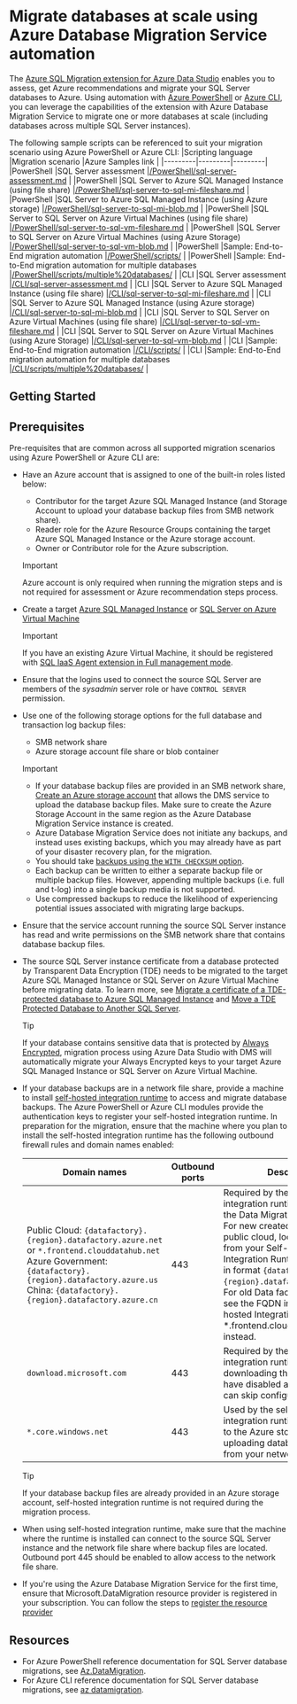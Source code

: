 # Migrate databases at scale using Azure Database Migration Service automation

The [Azure SQL Migration extension for Azure Data Studio](https://docs.microsoft.com/sql/azure-data-studio/extensions/azure-sql-migration-extension) enables you to assess, get Azure recommendations and migrate your SQL Server databases to Azure. Using automation with [Azure PowerShell](https://docs.microsoft.com/powershell/module/az.datamigration) or [Azure CLI](https://docs.microsoft.com/cli/azure/datamigration), you can leverage the capabilities of the extension with Azure Database Migration Service to migrate one or more databases at scale (including databases across multiple SQL Server instances).

The following sample scripts can be referenced to suit your migration scenario using Azure PowerShell or Azure CLI:
|Scripting language  |Migration scenario  |Azure Samples link  |
|---------|---------|---------|
|PowerShell     |SQL Server assessment         |[/PowerShell/sql-server-assessment.md](/PowerShell/sql-server-assessment.md)         |
|PowerShell     |SQL Server to Azure SQL Managed Instance (using file share)         |[/PowerShell/sql-server-to-sql-mi-fileshare.md](/PowerShell/sql-server-to-sql-mi-fileshare.md)         |
|PowerShell     |SQL Server to Azure SQL Managed Instance (using Azure storage)         |[/PowerShell/sql-server-to-sql-mi-blob.md](/PowerShell/sql-server-to-sql-mi-blob.md)           |
|PowerShell     |SQL Server to SQL Server on Azure Virtual Machines (using file share)          |[/PowerShell/sql-server-to-sql-vm-fileshare.md](/PowerShell/sql-server-to-sql-vm-fileshare.md)         |
|PowerShell     |SQL Server to SQL Server on Azure Virtual Machines (using Azure Storage)         |[/PowerShell/sql-server-to-sql-vm-blob.md](/PowerShell/sql-server-to-sql-vm-blob.md)         |
|PowerShell     |Sample: End-to-End migration automation         |[/PowerShell/scripts/](/PowerShell/scripts/)         |
|PowerShell     |Sample: End-to-End migration automation for multiple databases         |[/PowerShell/scripts/multiple%20databases/](/PowerShell/scripts/multiple%20databases/)         |
|CLI     |SQL Server assessment         |[/CLI/sql-server-assessment.md](/CLI/sql-server-assessment.md)         |
|CLI     |SQL Server to Azure SQL Managed Instance (using file share)         |[/CLI/sql-server-to-sql-mi-fileshare.md](/CLI/sql-server-to-sql-mi-fileshare.md)         |
|CLI     |SQL Server to Azure SQL Managed Instance (using Azure storage)         |[/CLI/sql-server-to-sql-mi-blob.md](/CLI/sql-server-to-sql-mi-blob.md)         |
|CLI     |SQL Server to SQL Server on Azure Virtual Machines (using file share)         |[/CLI/sql-server-to-sql-vm-fileshare.md](/CLI/sql-server-to-sql-vm-fileshare.md)         |
|CLI     |SQL Server to SQL Server on Azure Virtual Machines (using Azure Storage)         |[/CLI/sql-server-to-sql-vm-blob.md](/CLI/sql-server-to-sql-vm-blob.md)         |
|CLI     |Sample: End-to-End migration automation         |[/CLI/scripts/](/CLI/scripts/)         |
|CLI     |Sample: End-to-End migration automation for multiple databases         |[/CLI/scripts/multiple%20databases/](/CLI/scripts/multiple%20databases/)         |

## Getting Started

## Prerequisites

Pre-requisites that are common across all supported migration scenarios using Azure PowerShell or Azure CLI are:

* Have an Azure account that is assigned to one of the built-in roles listed below:
    - Contributor for the target Azure SQL Managed Instance (and Storage Account to upload your database backup files from SMB network share).
    - Reader role for the Azure Resource Groups containing the target Azure SQL Managed Instance or the Azure storage account.
    - Owner or Contributor role for the Azure subscription.
    > [!IMPORTANT]
    > Azure account is only required when running the migration steps and is not required for assessment or Azure recommendation steps process.
* Create a target [Azure SQL Managed Instance](https://docs.microsoft.com/azure/azure-sql/managed-instance/create-configure-managed-instance-powershell-quickstart) or [SQL Server on Azure Virtual Machine](https://docs.microsoft.com/azure/azure-sql/virtual-machines/windows/sql-vm-create-powershell-quickstart)

    > [!IMPORTANT]
    > If you have an existing Azure Virtual Machine, it should be registered with [SQL IaaS Agent extension in Full management mode](https://docs.microsoft.com/azure/azure-sql/virtual-machines/windows/sql-server-iaas-agent-extension-automate-management#management-modes).
* Ensure that the logins used to connect the source SQL Server are members of the *sysadmin* server role or have `CONTROL SERVER` permission. 
* Use one of the following storage options for the full database and transaction log backup files: 
    - SMB network share 
    - Azure storage account file share or blob container 

    > [!IMPORTANT]
    > - If your database backup files are provided in an SMB network share, [Create an Azure storage account](https://docs.microsoft.com/azure/storage/common/storage-account-create) that allows the DMS service to upload the database backup files.  Make sure to create the Azure Storage Account in the same region as the Azure Database Migration Service instance is created.
    > - Azure Database Migration Service does not initiate any backups, and instead uses existing backups, which you may already have as part of your disaster recovery plan, for the migration.
    > - You should take [backups using the `WITH CHECKSUM` option](https://docs.microsoft.com/sql/relational-databases/backup-restore/enable-or-disable-backup-checksums-during-backup-or-restore-sql-server). 
    > - Each backup can be written to either a separate backup file or multiple backup files. However, appending multiple backups (i.e. full and t-log) into a single backup media is not supported. 
    > - Use compressed backups to reduce the likelihood of experiencing potential issues associated with migrating large backups.
* Ensure that the service account running the source SQL Server instance has read and write permissions on the SMB network share that contains database backup files.
* The source SQL Server instance certificate from a database protected by Transparent Data Encryption (TDE) needs to be migrated to the target Azure SQL Managed Instance or SQL Server on Azure Virtual Machine before migrating data. To learn more, see [Migrate a certificate of a TDE-protected database to Azure SQL Managed Instance](https://docs.microsoft.com/azure/azure-sql/managed-instance/tde-certificate-migrate) and [Move a TDE Protected Database to Another SQL Server](https://docs.microsoft.com/sql/relational-databases/security/encryption/move-a-tde-protected-database-to-another-sql-server).
    > [!TIP]
    > If your database contains sensitive data that is protected by [Always Encrypted](https://docs.microsoft.com/sql/relational-databases/security/encryption/configure-always-encrypted-using-sql-server-management-studio), migration process using Azure Data Studio with DMS will automatically migrate your Always Encrypted keys to your target Azure SQL Managed Instance or SQL Server on Azure Virtual Machine.

* If your database backups are in a network file share, provide a machine to install [self-hosted integration runtime](https://docs.microsoft.com/azure/data-factory/create-self-hosted-integration-runtime) to access and migrate database backups. The Azure PowerShell or Azure CLI modules provide the authentication keys to register your self-hosted integration runtime. In preparation for the migration, ensure that the machine where you plan to install the self-hosted integration runtime has the following outbound firewall rules and domain names enabled:

    | Domain names                                          | Outbound ports | Description                |
    | ----------------------------------------------------- | -------------- | ---------------------------|
    | Public Cloud: `{datafactory}.{region}.datafactory.azure.net`<br> or `*.frontend.clouddatahub.net` <br> Azure Government: `{datafactory}.{region}.datafactory.azure.us` <br> China: `{datafactory}.{region}.datafactory.azure.cn` | 443            | Required by the self-hosted integration runtime to connect to the Data Migration service. <br>For new created Data Factory in public cloud, locate the FQDN from your Self-hosted Integration Runtime key, which is in format `{datafactory}.{region}.datafactory.azure.net`. For old Data factory, if you don't see the FQDN in your Self-hosted Integration key, use *.frontend.clouddatahub.net instead. |
    | `download.microsoft.com`    | 443            | Required by the self-hosted integration runtime for downloading the updates. If you have disabled auto-update, you can skip configuring this domain. |
    | `*.core.windows.net`          | 443            | Used by the self-hosted integration runtime that connects to the Azure storage account for uploading database backups from your network share |

    > [!TIP]
    > If your database backup files are already provided in an Azure storage account, self-hosted integration runtime is not required during the migration process.

* When using self-hosted integration runtime, make sure that the machine where the runtime is installed can connect to the source SQL Server instance and the network file share where backup files are located. Outbound port 445 should be enabled to allow access to the network file share.
* If you're using the Azure Database Migration Service for the first time, ensure that Microsoft.DataMigration resource provider is registered in your subscription. You can follow the steps to [register the resource provider](https://docs.microsoft.com/azure/dms/quickstart-create-data-migration-service-portal#register-the-resource-provider)

## Resources

- For Azure PowerShell reference documentation for SQL Server database migrations, see [Az.DataMigration](https://docs.microsoft.com/powershell/module/az.datamigration).
- For Azure CLI reference documentation for SQL Server database migrations, see [az datamigration](https://docs.microsoft.com/cli/azure/datamigration).